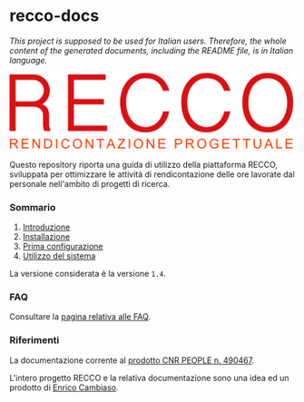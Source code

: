 # recco-docs

*This project is supposed to be used for Italian users. Therefore, the whole content of the generated documents, including the README file, is in Italian language.*

<img src="docs/img/logo_512px.png">

Questo repository riporta una guida di utilizzo della piattaforma RECCO, sviluppata per ottimizzare le attività di rendicontazione delle ore lavorate dal personale nell'ambito di progetti di ricerca.

### Sommario ###

1. [Introduzione](docs/introduzione.md)
2. [Installazione](docs/installazione.md)
3. [Prima configurazione](docs/primaconfigurazione.md)
4. [Utilizzo del sistema](docs/utilizzo.md)

La versione considerata è la versione `1.4`.

### FAQ ###

Consultare la [pagina relativa alle FAQ](docs/faq.md).

### Riferimenti ###

La documentazione corrente al [prodotto CNR PEOPLE n. 490467](https://publications.cnr.it/doc/490467).

L'intero progetto RECCO e la relativa documentazione sono una idea ed un prodotto di [Enrico Cambiaso](https://www.ieiit.cnr.it/people/Cambiaso-Enrico).
